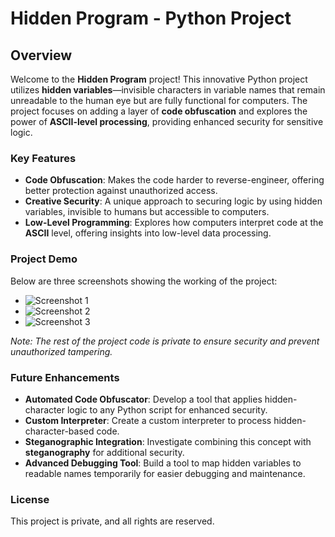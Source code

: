 # **Hidden Program - Python Project**

## **Overview**
Welcome to the **Hidden Program** project! This innovative Python project utilizes **hidden variables**—invisible characters in variable names that remain unreadable to the human eye but are fully functional for computers. The project focuses on adding a layer of **code obfuscation** and explores the power of **ASCII-level processing**, providing enhanced security for sensitive logic.

### **Key Features**
- **Code Obfuscation**: Makes the code harder to reverse-engineer, offering better protection against unauthorized access.
- **Creative Security**: A unique approach to securing logic by using hidden variables, invisible to humans but accessible to computers.
- **Low-Level Programming**: Explores how computers interpret code at the **ASCII** level, offering insights into low-level data processing.

### **Project Demo**
Below are three screenshots showing the working of the project:

- ![Screenshot 1](screenshot_1.jpg)
- ![Screenshot 2](screenshot_2.jpg)
- ![Screenshot 3](screenshot_3.jpg)

*Note: The rest of the project code is private to ensure security and prevent unauthorized tampering.*

### **Future Enhancements**
- **Automated Code Obfuscator**: Develop a tool that applies hidden-character logic to any Python script for enhanced security.
- **Custom Interpreter**: Create a custom interpreter to process hidden-character-based code.
- **Steganographic Integration**: Investigate combining this concept with **steganography** for additional security.
- **Advanced Debugging Tool**: Build a tool to map hidden variables to readable names temporarily for easier debugging and maintenance.

### **License**
This project is private, and all rights are reserved.

